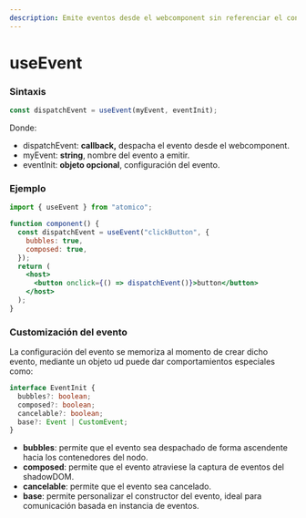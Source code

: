 ```yaml
---
description: Emite eventos desde el webcomponent sin referenciar el contexto(this)
---
```


# useEvent

### Sintaxis

```javascript
const dispatchEvent = useEvent(myEvent, eventInit);
```

Donde:

* dispatchEvent: **callback,** despacha el evento desde el webcomponent.
* myEvent: **string**, nombre del evento a emitir.
* eventInit: **objeto opcional**, configuración del evento.

### Ejemplo

```jsx
import { useEvent } from "atomico";

function component() {
  const dispatchEvent = useEvent("clickButton", {
    bubbles: true,
    composed: true,
  });
  return (
    <host>
      <button onclick={() => dispatchEvent()}>button</button>
    </host>
  );
}
```

### Customización del evento

La configuración del evento se memoriza al momento de crear dicho evento, mediante un objeto ud puede dar comportamientos especiales como:

```typescript
interface EventInit {
  bubbles?: boolean;
  composed?: boolean;
  cancelable?: boolean;
  base?: Event | CustomEvent;
}
```

* **bubbles**: permite que el evento sea despachado de forma ascendente hacia los contenedores del nodo.
* **composed**: permite que el evento atraviese la captura de eventos del shadowDOM.
* **cancelable**:  permite que el evento sea cancelado.
* **base**: permite personalizar el constructor del evento, ideal para comunicación basada en instancia de eventos.

